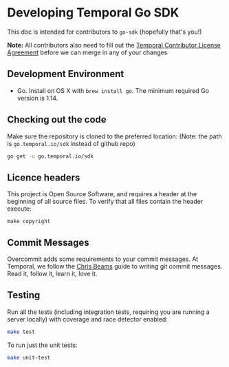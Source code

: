 # Developing Temporal Go SDK

This doc is intended for contributors to `go-sdk` (hopefully that's you!)

**Note:** All contributors also need to fill out the [Temporal Contributor License Agreement](https://gist.github.com/samarabbas/7dcd41eb1d847e12263cc961ccfdb197) before we can merge in any of your changes

## Development Environment

* Go. Install on OS X with `brew install go`. The minimum required Go version is 1.14.

## Checking out the code

Make sure the repository is cloned to the preferred location:
(Note: the path is `go.temporal.io/sdk` instead of github repo)

```bash
go get -u go.temporal.io/sdk
```

## Licence headers

This project is Open Source Software, and requires a header at the beginning of
all source files. To verify that all files contain the header execute:

```lang=bash
make copyright
```

## Commit Messages

Overcommit adds some requirements to your commit messages. At Temporal, we follow the
[Chris Beams](http://chris.beams.io/posts/git-commit/) guide to writing git
commit messages. Read it, follow it, learn it, love it.

## Testing

Run all the tests (including integration tests, requiring you are running a server locally) with coverage and race
detector enabled:

```bash
make test
```

To run just the unit tests:
```bash
make unit-test
```
